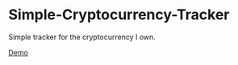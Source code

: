 # Simple-Cryptocurrency-Tracker
Simple tracker for the cryptocurrency I own.

[Demo](https://skaser85.github.io/Simple-Cryptocurrency-Tracker/)
